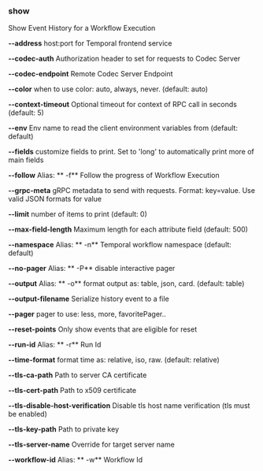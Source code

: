 ### show

Show Event History for a Workflow Execution

**--address**
host:port for Temporal frontend service

**--codec-auth**
Authorization header to set for requests to Codec Server

**--codec-endpoint**
Remote Codec Server Endpoint

**--color**
when to use color: auto, always, never. (default: auto)

**--context-timeout**
Optional timeout for context of RPC call in seconds (default: 5)

**--env**
Env name to read the client environment variables from (default: default)

**--fields**
customize fields to print. Set to 'long' to automatically print more of main fields

**--follow**
Alias: ** -f**
Follow the progress of Workflow Execution

**--grpc-meta**
gRPC metadata to send with requests. Format: key=value. Use valid JSON formats for value

**--limit**
number of items to print (default: 0)

**--max-field-length**
Maximum length for each attribute field (default: 500)

**--namespace**
Alias: ** -n**
Temporal workflow namespace (default: default)

**--no-pager**
Alias: ** -P**
disable interactive pager

**--output**
Alias: ** -o**
format output as: table, json, card. (default: table)

**--output-filename**
Serialize history event to a file

**--pager**
pager to use: less, more, favoritePager..

**--reset-points**
Only show events that are eligible for reset

**--run-id**
Alias: ** -r**
Run Id

**--time-format**
format time as: relative, iso, raw. (default: relative)

**--tls-ca-path**
Path to server CA certificate

**--tls-cert-path**
Path to x509 certificate

**--tls-disable-host-verification**
Disable tls host name verification (tls must be enabled)

**--tls-key-path**
Path to private key

**--tls-server-name**
Override for target server name

**--workflow-id**
Alias: ** -w**
Workflow Id

